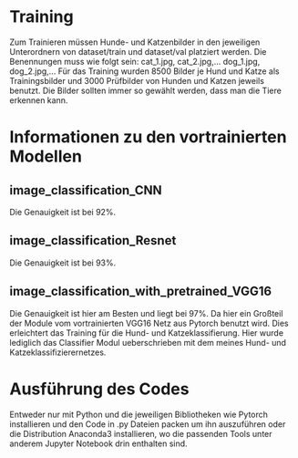 # Training
Zum Trainieren müssen Hunde- und Katzenbilder in den jeweiligen Unterordnern von dataset/train und dataset/val platziert
werden. 
Die Benennungen muss wie folgt sein: cat_1.jpg, cat_2.jpg,... dog_1.jpg, dog_2.jpg,...
Für das Training wurden 8500 Bilder je Hund und Katze als Trainingsbilder und 3000 Prüfbilder von Hunden und Katzen jeweils
benutzt. Die Bilder sollten immer so gewählt werden, dass man die Tiere erkennen kann.

# Informationen zu den vortrainierten Modellen

## image_classification_CNN
Die Genauigkeit ist bei 92%.

## image_classification_Resnet
Die Genauigkeit ist bei 93%.

## image_classification_with_pretrained_VGG16
Die Genauigkeit ist hier am Besten und liegt bei 97%. Da hier ein Großteil der Module vom vortrainierten VGG16 Netz aus Pytorch
benutzt wird. Dies erleichtert das Training für die Hund- und Katzeklassifierung. Hier wurde lediglich das Classifier Modul ueberschrieben mit dem meines Hund- und Katzeklassifizierernetzes. 

# Ausführung des Codes
Entweder nur mit Python und die jeweiligen Bibliotheken wie Pytorch installieren und den Code in .py Dateien packen um ihn auszuführen oder die Distribution Anaconda3 installieren, wo die passenden Tools unter anderem Jupyter Notebook drin enthalten sind.
